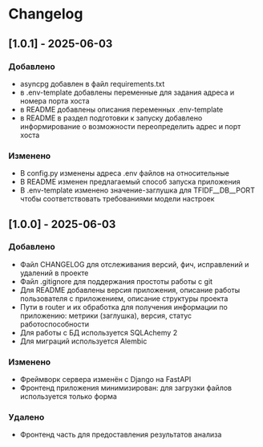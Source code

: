# Changelog

## [1.0.1] - 2025-06-03

### Добавлено

- asyncpg добавлен в файл requirements.txt
- в .env-template добавлены переменные для задания адреса и
номера порта хоста
- в README добавлены описания переменных .env-template
- в README в раздел подготовки к запуску добавлено информирование
о возможности переопределить адрес и порт хоста

### Изменено

- В config.py изменены адреса .env файлов на относительные
- В README изменен предлагаемый способ запуска приложения
- В .env-template изменено значение-заглушка для TFIDF__DB__PORT
чтобы соответствовать требованиями модели настроек

## [1.0.0] - 2025-06-03

### Добавлено

- Файл CHANGELOG для отслеживания версий, фич, исправлений и удалений в проекте
- Файл .gitignore для поддержания простоты работы с git
- Для README добавлены версия приложения, описание работы пользователя с приложением, 
описание структуры проекта
- Пути в router и их обработка для получения информации по приложению:
метрики (заглушка), версия, статус работоспособности
- Для работы с БД используется SQLAchemy 2
- Для миграций используется Alembic

### Изменено
- Фреймворк сервера изменён с Django на FastAPI
- Фронтенд приложения минимизирован: для загрузки файлов
используется только форма

### Удалено
- Фронтенд часть для предоставления результатов анализа

